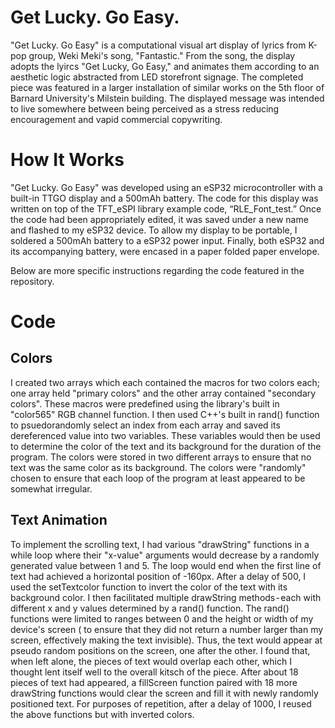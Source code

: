 # Get Lucky. Go Easy.

"Get Lucky. Go Easy" is a computational visual art display of lyrics from K-pop group, Weki Meki's song, "Fantastic."
From the song, the display adopts the lyircs "Get Lucky, Go Easy," and animates them according to an aesthetic logic abstracted from LED storefront signage.
The completed piece was featured in a larger installation of similar works on the 5th floor of Barnard University's Milstein building. 
The displayed message was intended to live somewhere between being perceived as a stress reducing encouragement and vapid commercial copywriting.

# How It Works

"Get Lucky. Go Easy" was developed using an eSP32 microcontroller with a built-in TTGO display and a 500mAh battery. 
The code for this display was written on top of the TFT_eSPI library example code, “RLE_Font_test.”
Once the code had been appropriately edited, it was saved under a new name and flashed to my eSP32 device.
To allow my display to be portable, I soldered a 500mAh battery to a eSP32 power input.
Finally, both eSP32 and its accompanying battery, were encased in a paper folded paper envelope.

Below are more specific instructions regarding the code featured in the repository.

# Code
## Colors
I created two arrays which each contained the macros for two colors each; one array held "primary colors" and the other array contained "secondary colors". These macros were predefined using the library's built in "color565" RGB channel function. I then used C++'s built in rand() function to psuedorandomly select an index from each array and saved its dereferenced value into two variables. These variables would then be used to determine the color of the text and its background for the duration of the program. The colors were stored in two different arrays to ensure that no text was the same color as its background. The colors were "randomly" chosen to ensure that each loop of the program at least appeared to be somewhat irregular.

## Text Animation
To implement the scrolling text, I had various "drawString" functions in a while loop where their "x-value" arguments would decrease by a randomly generated value between 1 and 5. The loop would end when the first line of text had achieved a horizontal position of -160px. After a delay of 500, I used the setTextcolor function to invert the color of the text with its background color.
I then facilitated multiple drawString methods - each with different x and y values determined by a rand() function. The rand() functions were limited to ranges between 0 and the height or width of my device's screen ( to ensure that they did not return a number larger than my screen, effectively making the text invisible). Thus, the text would appear at pseudo random positions on the screen, one after the other. I found that, when left alone, the pieces of text would overlap each other, which I thought lent itself well to the overall kitsch of the piece.
After about 18 pieces of text had appeared, a fillScreen function paired with 18 more drawString functions would clear the screen and fill it with newly randomly positioned text. For purposes of repetition, after a delay of 1000, I reused the above functions but with inverted colors.




